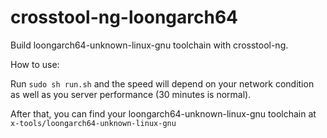 # crosstool-ng-loongarch64

Build loongarch64-unknown-linux-gnu toolchain with crosstool-ng.



How to use:

Run `sudo sh run.sh` and the speed will depend on your network condition as well as you server performance (30 minutes is normal).

After that, you can find your loongarch64-unknown-linux-gnu toolchain at `x-tools/loongarch64-unknown-linux-gnu`
